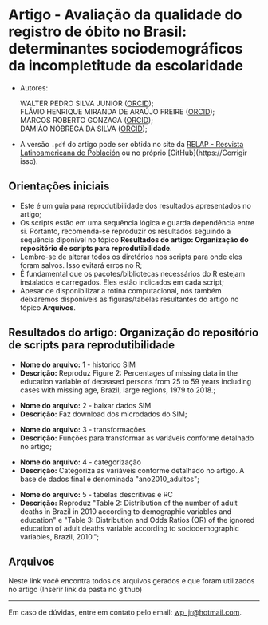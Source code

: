 # Artigo - Avaliação da qualidade do registro de óbito no Brasil: determinantes sociodemográficos da incompletitude da escolaridade

- Autores:</p>
WALTER PEDRO SILVA JUNIOR ([ORCID](https://orcid.org/0000-0003-1747-9233));<br />
FLÁVIO HENRIQUE MIRANDA DE ARAÚJO FREIRE ([ORCID](https://orcid.org/0000-0002-7416-9947));<br />
MARCOS ROBERTO GONZAGA ([ORCID](https://orcid.org/0000-0002-6088-3453));<br />
DAMIÃO NÓBREGA DA SILVA ([ORCID](https://orcid.org/0000-0003-3031-0870));

- A versão `.pdf` do artigo pode ser obtida no site da [RELAP - Resvista Latinoamericana de Población](https://revistarelap.org/index.php/relap/issue/view/28) ou no próprio [GitHub](https://Corrigir isso).

## Orientações iniciais 
- Este é um guia para reprodutibilidade dos resultados apresentados no artigo;
- Os scripts estão em uma sequência lógica e guarda dependência entre si. Portanto, recomenda-se reproduzir os resultados seguindo a sequência diponível no tópico **Resultados do artigo: Organização do repositório de scripts para reprodutibilidade**.
- Lembre-se de alterar todos os diretórios nos scripts para onde eles foram salvos. Isso evitará erros no R;
 - É fundamental que os pacotes/bibliotecas necessários do R  estejam instalados e carregados. Eles estão indicados em cada script;
 - Apesar de disponibilizar a rotina computacional, nós também deixaremos disponíveis as figuras/tabelas resultantes do artigo no tópico **Arquivos**.

## Resultados do artigo: Organização do repositório de scripts para reprodutibilidade

- **Nome do arquivo:** 1 - historico SIM
- **Descrição:** Reproduz Figure 2: Percentages of missing data in the education variable of deceased persons from 25 to 59 years including cases with missing age, Brazil, large regions, 1979 to 2018.;
</p>

- **Nome do arquivo:** 2 - baixar dados SIM
- **Descrição:** Faz download dos microdados do SIM;
</p>

- **Nome do arquivo:** 3 - transformações
- **Descrição:** Funções para transformar as variáveis conforme detalhado no artigo;
</p>

- **Nome do arquivo:** 4 - categorização
- **Descrição:** Categoriza as variáveis conforme detalhado no artigo. A base de dados final é denominada "ano2010_adultos";
</p>

- **Nome do arquivo:** 5 - tabelas descritivas e RC
- **Descrição:** Reproduz "Table 2: Distribution of the number of adult deaths in Brazil in 2010 according to demographic variables and education" e "Table 3: Distribution and Odds Ratios (OR) of the ignored education of adult deaths variable according to sociodemographic variables, Brazil, 2010.";
</p>


## Arquivos

Neste link você encontra todos os arquivos gerados e que foram utilizados no artigo 
(Inserir link da pasta no github)


____
  
Em caso de dúvidas, entre em contato pelo email: wp_jr@hotmail.com.

